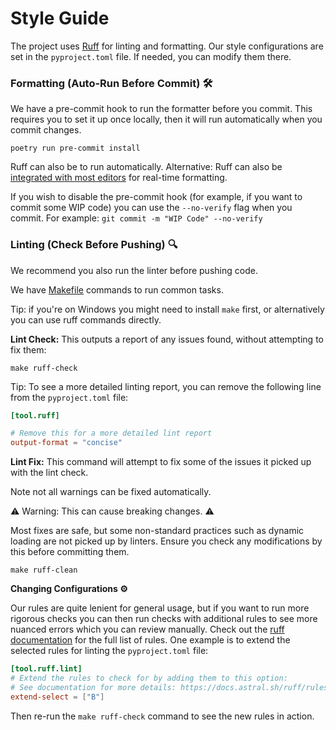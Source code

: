 # Style Guide


The project uses [Ruff](https://docs.astral.sh/ruff/) for linting and  formatting.
Our style configurations are set in the `pyproject.toml` file. If needed, you can modify them there.


### **Formatting (Auto-Run Before Commit) 🛠️**  

We have a pre-commit hook to run the formatter before you commit.
This requires you to set it up once locally, then it will run automatically when you commit changes.

```shell
poetry run pre-commit install
```

Ruff can also be to run automatically.
Alternative: Ruff can also be [integrated with most editors](https://docs.astral.sh/ruff/editors/setup/)  for real-time formatting.

If you wish to disable the pre-commit hook (for example, if you want to commit some WIP code) you can use the `--no-verify` flag when you commit.
For example: `git commit -m "WIP Code" --no-verify`

### **Linting (Check Before Pushing) 🔍**

We recommend you also run the linter before pushing code. 

We have [Makefile](../../../Makefile) commands to run common tasks. 

Tip: if you're on Windows you might need to install `make` first, or alternatively you can use ruff commands directly.


**Lint Check:** This outputs a report of any issues found, without attempting to fix them: 
```shell
make ruff-check
```

Tip: To see a more detailed linting report, you can remove the following line from the `pyproject.toml` file:
```toml
[tool.ruff]

# Remove this for a more detailed lint report
output-format = "concise"
```

**Lint Fix:** This command will attempt to fix some of the issues it picked up with the lint check.

Note not all warnings can be fixed automatically.

⚠️ Warning: This can cause breaking changes. ⚠️

Most fixes are safe, but some non-standard practices such as dynamic loading are not picked up by linters. Ensure you check any modifications by this before committing them.
```shell
make ruff-clean
```

**Changing Configurations ⚙️**


Our rules are quite lenient for general usage, but if you want to run more rigorous checks you can then run checks with additional rules to see more nuanced errors which you can review manually.
Check out the [ruff documentation](https://docs.astral.sh/ruff/configuration/) for the full list of rules.
One example is to extend the selected rules for linting the `pyproject.toml` file:

```toml 
[tool.ruff.lint]
# Extend the rules to check for by adding them to this option:
# See documentation for more details: https://docs.astral.sh/ruff/rules/
extend-select = ["B"]
```

Then re-run the `make ruff-check` command to see the new rules in action.
